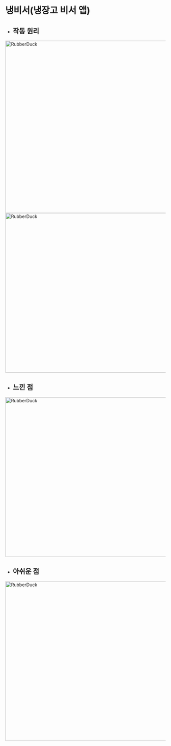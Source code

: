 # 냉비서(냉장고 비서 앱)
* ## 작동 원리
<img src="https://i.ibb.co/5rh726k/1.jpg" width="540px" height="540px" title="px(픽셀) 크기 설정" alt="RubberDuck"></img><br/>
<img src="https://i.imgur.com/JhFjo1I.jpg" width="900px" height="500px" title="px(픽셀) 크기 설정" alt="RubberDuck"></img><br/>
* ## 느낀 점
<img src="https://i.imgur.com/U96z3uy.jpg" width="900px" height="500px" title="px(픽셀) 크기 설정" alt="RubberDuck"></img><br/>
* ## 아쉬운 점
<img src="https://i.imgur.com/wjEd0fd.jpg" width="900px" height="500px" title="px(픽셀) 크기 설정" alt="RubberDuck"></img><br/>
